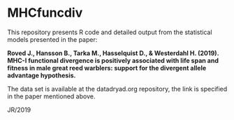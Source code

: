 # MHCfuncdiv
This repository presents R code and detailed output from the statistical models presented in the paper:   

**Roved J., Hansson B., Tarka M., Hasselquist D., & Westerdahl H. (2019). MHC-I functional divergence is positively associated with life span and fitness in male great reed warblers: support for the divergent allele advantage hypothesis.**  

The data set is available at the datadryad.org repository, the link is specified in the paper mentioned above.  

JR/2019
